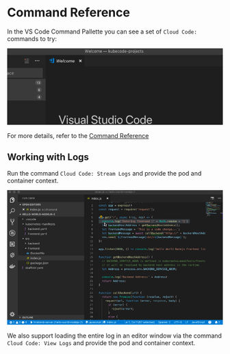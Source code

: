# Command Reference
In the VS Code Command Pallette you can see a set of `Cloud Code:` commands to try:

![Cloud Code Commands](images/commands.gif)

For more details, refer to the [Command Reference](commandReference.md)

## Working with Logs

Run the command `Cloud Code: Stream Logs` and provide the pod and container context.

![Stream Logs](images/logStream.gif)

We also support loading the entire log in an editor window via the command `Cloud Code: View Logs` and provide the pod and container context.